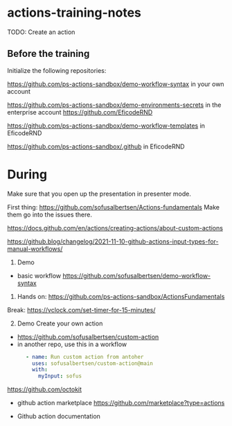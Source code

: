 # actions-training-notes
TODO:
Create an action

## Before the training

Initialize the following repositories:

https://github.com/ps-actions-sandbox/demo-workflow-syntax in your own account

https://github.com/ps-actions-sandbox/demo-environments-secrets in the enterprise account https://github.com/EficodeRND 

https://github.com/ps-actions-sandbox/demo-workflow-templates in EficodeRND

https://github.com/ps-actions-sandbox/.github in EficodeRND



# During
Make sure that you open up the presentation in presenter mode.

First thing:
https://github.com/sofusalbertsen/Actions-fundamentals
Make them go into the issues there.


https://docs.github.com/en/actions/creating-actions/about-custom-actions

https://github.blog/changelog/2021-11-10-github-actions-input-types-for-manual-workflows/ 

1. Demo

- basic workflow https://github.com/sofusalbertsen/demo-workflow-syntax 

1. Hands on:
https://github.com/ps-actions-sandbox/ActionsFundamentals

Break:
https://vclock.com/set-timer-for-15-minutes/

2. Demo
Create your own action
* https://github.com/sofusalbertsen/custom-action
* in another repo, use this in a workflow
```yaml
      - name: Run custom action from antoher
        uses: sofusalbertsen/custom-action@main
        with:
          myInput: sofus
```

https://github.com/octokit



- github action marketplace https://github.com/marketplace?type=actions

- Github action documentation 

